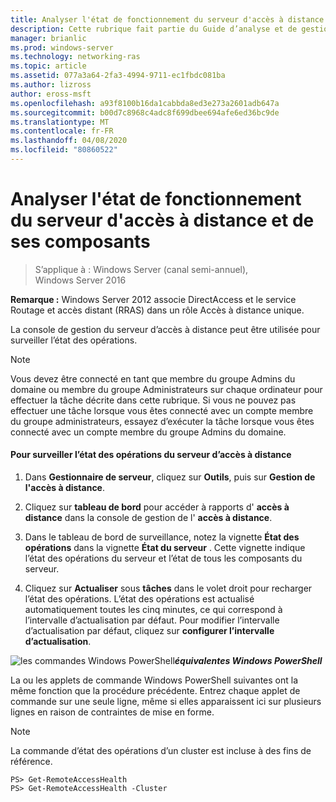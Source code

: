 ```yaml
---
title: Analyser l'état de fonctionnement du serveur d'accès à distance et de ses composants
description: Cette rubrique fait partie du Guide d’analyse et de gestion de l’accès à distance dans Windows Server 2016.
manager: brianlic
ms.prod: windows-server
ms.technology: networking-ras
ms.topic: article
ms.assetid: 077a3a64-2fa3-4994-9711-ec1fbdc081ba
ms.author: lizross
author: eross-msft
ms.openlocfilehash: a93f8100b16da1cabbda8ed3e273a2601adb647a
ms.sourcegitcommit: b00d7c8968c4adc8f699dbee694afe6ed36bc9de
ms.translationtype: MT
ms.contentlocale: fr-FR
ms.lasthandoff: 04/08/2020
ms.locfileid: "80860522"
---
```

# <a name="monitor-the-operations-status-of-the-remote-access-server-and-its-components"></a>Analyser l'état de fonctionnement du serveur d'accès à distance et de ses composants

>S’applique à : Windows Server (canal semi-annuel), Windows Server 2016

**Remarque :** Windows Server 2012 associe DirectAccess et le service Routage et accès distant (RRAS) dans un rôle Accès à distance unique.  
  
La console de gestion du serveur d’accès à distance peut être utilisée pour surveiller l’état des opérations.  
  
> [!NOTE]  
> Vous devez être connecté en tant que membre du groupe Admins du domaine ou membre du groupe Administrateurs sur chaque ordinateur pour effectuer la tâche décrite dans cette rubrique. Si vous ne pouvez pas effectuer une tâche lorsque vous êtes connecté avec un compte membre du groupe administrateurs, essayez d’exécuter la tâche lorsque vous êtes connecté avec un compte membre du groupe Admins du domaine.  
  
#### <a name="to-monitor-the-remote-access-server-operations-status"></a>Pour surveiller l’état des opérations du serveur d’accès à distance  
  
1.  Dans **Gestionnaire de serveur**, cliquez sur **Outils**, puis sur **Gestion de l'accès à distance**.  
  
2.  Cliquez sur **tableau de bord** pour accéder à rapports d' **accès à distance** dans la console de gestion de l' **accès à distance**.  
  
3.  Dans le tableau de bord de surveillance, notez la vignette **État des opérations** dans la vignette **État du serveur** . Cette vignette indique l’état des opérations du serveur et l’état de tous les composants du serveur.  
  
4.  Cliquez sur **Actualiser** sous **tâches** dans le volet droit pour recharger l’état des opérations. L’état des opérations est actualisé automatiquement toutes les cinq minutes, ce qui correspond à l’intervalle d’actualisation par défaut. Pour modifier l’intervalle d’actualisation par défaut, cliquez sur **configurer l’intervalle d’actualisation**.  
  
![les commandes Windows PowerShell](../../../media/Monitor-the-operations-status-of-the-Remote-Access-server-and-its-components/PowerShellLogoSmall.gif)***<em>équivalentes</em> Windows PowerShell***  
  
La ou les applets de commande Windows PowerShell suivantes ont la même fonction que la procédure précédente. Entrez chaque applet de commande sur une seule ligne, même si elles apparaissent ici sur plusieurs lignes en raison de contraintes de mise en forme.  
  
> [!NOTE]  
> La commande d’état des opérations d’un cluster est incluse à des fins de référence.  
  
```  
PS> Get-RemoteAccessHealth  
PS> Get-RemoteAccessHealth -Cluster  
```  
  


